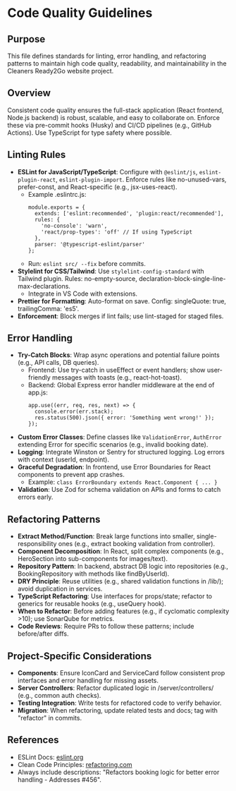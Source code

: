 # Code Quality Guidelines

## Purpose
This file defines standards for linting, error handling, and refactoring patterns to maintain high code quality, readability, and maintainability in the Cleaners Ready2Go website project.

## Overview
Consistent code quality ensures the full-stack application (React frontend, Node.js backend) is robust, scalable, and easy to collaborate on. Enforce these via pre-commit hooks (Husky) and CI/CD pipelines (e.g., GitHub Actions). Use TypeScript for type safety where possible.

## Linting Rules
- **ESLint for JavaScript/TypeScript**: Configure with `@eslint/js`, `eslint-plugin-react`, `eslint-plugin-import`. Enforce rules like no-unused-vars, prefer-const, and React-specific (e.g., jsx-uses-react).
  - Example .eslintrc.js:
    ```
    module.exports = {
      extends: ['eslint:recommended', 'plugin:react/recommended'],
      rules: {
        'no-console': 'warn',
        'react/prop-types': 'off' // If using TypeScript
      },
      parser: '@typescript-eslint/parser'
    };
    ```
  - Run: `eslint src/ --fix` before commits.
- **Stylelint for CSS/Tailwind**: Use `stylelint-config-standard` with Tailwind plugin. Rules: no-empty-source, declaration-block-single-line-max-declarations.
  - Integrate in VS Code with extensions.
- **Prettier for Formatting**: Auto-format on save. Config: singleQuote: true, trailingComma: 'es5'.
- **Enforcement**: Block merges if lint fails; use lint-staged for staged files.

## Error Handling
- **Try-Catch Blocks**: Wrap async operations and potential failure points (e.g., API calls, DB queries).
  - Frontend: Use try-catch in useEffect or event handlers; show user-friendly messages with toasts (e.g., react-hot-toast).
  - Backend: Global Express error handler middleware at the end of app.js:
    ```
    app.use((err, req, res, next) => {
      console.error(err.stack);
      res.status(500).json({ error: 'Something went wrong!' });
    });
    ```
- **Custom Error Classes**: Define classes like `ValidationError`, `AuthError` extending Error for specific scenarios (e.g., invalid booking date).
- **Logging**: Integrate Winston or Sentry for structured logging. Log errors with context (userId, endpoint).
- **Graceful Degradation**: In frontend, use Error Boundaries for React components to prevent app crashes.
  - Example: `class ErrorBoundary extends React.Component { ... }`
- **Validation**: Use Zod for schema validation on APIs and forms to catch errors early.

## Refactoring Patterns
- **Extract Method/Function**: Break large functions into smaller, single-responsibility ones (e.g., extract booking validation from controller).
- **Component Decomposition**: In React, split complex components (e.g., HeroSection into sub-components for images/text).
- **Repository Pattern**: In backend, abstract DB logic into repositories (e.g., BookingRepository with methods like findByUserId).
- **DRY Principle**: Reuse utilities (e.g., shared validation functions in /lib/); avoid duplication in services.
- **TypeScript Refactoring**: Use interfaces for props/state; refactor to generics for reusable hooks (e.g., useQuery hook).
- **When to Refactor**: Before adding features (e.g., if cyclomatic complexity >10); use SonarQube for metrics.
- **Code Reviews**: Require PRs to follow these patterns; include before/after diffs.

## Project-Specific Considerations
- **Components**: Ensure IconCard and ServiceCard follow consistent prop interfaces and error handling for missing assets.
- **Server Controllers**: Refactor duplicated logic in /server/controllers/ (e.g., common auth checks).
- **Testing Integration**: Write tests for refactored code to verify behavior.
- **Migration**: When refactoring, update related tests and docs; tag with "refactor" in commits.

## References
- ESLint Docs: [eslint.org](https://eslint.org/docs/latest/)
- Clean Code Principles: [refactoring.com](https://refactoring.com/)
- Always include descriptions: "Refactors booking logic for better error handling - Addresses #456".